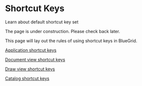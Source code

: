 # Shortcut Keys
<card-summary>Learn about default shortcut key set</card-summary>

The page is under construction. Please check back later.

This page will lay out the rules of using shortcut keys in BlueGrid.





<a href="Application-shortcuts.md">Application shortcut keys</a>

<a href="Document-view-shortcuts.md">Document view shortcut keys</a>

<a href="Draw-view-shortcuts.md">Draw view shortcut keys</a>

<a href="Catalog-view-shortcuts.md">Catalog shortcut keys</a>